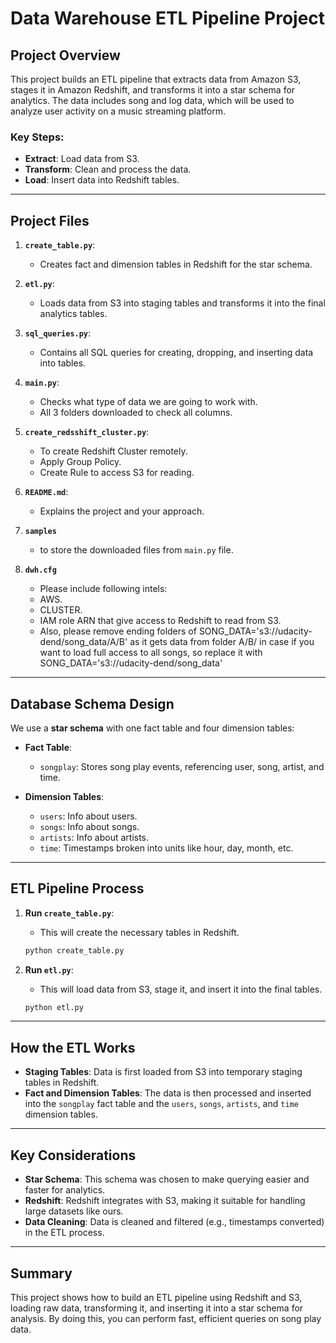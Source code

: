 
# Data Warehouse ETL Pipeline Project

## Project Overview

This project builds an ETL pipeline that extracts data from Amazon S3, stages it in Amazon Redshift, and transforms it into a star schema for analytics. The data includes song and log data, which will be used to analyze user activity on a music streaming platform.

### Key Steps:
- **Extract**: Load data from S3.
- **Transform**: Clean and process the data.
- **Load**: Insert data into Redshift tables.

---

## Project Files

1. **`create_table.py`**: 
   - Creates fact and dimension tables in Redshift for the star schema.
   
2. **`etl.py`**: 
   - Loads data from S3 into staging tables and transforms it into the final analytics tables.

3. **`sql_queries.py`**: 
   - Contains all SQL queries for creating, dropping, and inserting data into tables.

4. **`main.py`**: 
   - Checks what type of data we are going to work with.
   - All 3 folders downloaded to check all columns.

5. **`create_redsshift_cluster.py`**: 
   - To create Redshift Cluster remotely.
   - Apply Group Policy.
   - Create Rule to access S3 for reading.

6. **`README.md`**: 
   - Explains the project and your approach.

7. **`samples`**
   - to store the downloaded files from `main.py` file.

8. **`dwh.cfg`**
    - Please include following intels:
    - AWS.
    - CLUSTER.
    - IAM role ARN that give access to Redshift to read from S3.
    - Also, please remove ending folders of SONG_DATA='s3://udacity-dend/song_data/A/B' as it gets data from folder A/B/ in case if you want to load full access to all songs, so replace it with SONG_DATA='s3://udacity-dend/song_data'
---

## Database Schema Design

We use a **star schema** with one fact table and four dimension tables:

- **Fact Table**:
  - `songplay`: Stores song play events, referencing user, song, artist, and time.

- **Dimension Tables**:
  - `users`: Info about users.
  - `songs`: Info about songs.
  - `artists`: Info about artists.
  - `time`: Timestamps broken into units like hour, day, month, etc.

---

## ETL Pipeline Process

1. **Run `create_table.py`**:
   - This will create the necessary tables in Redshift.

   ```bash
   python create_table.py
   ```

2. **Run `etl.py`**:
   - This will load data from S3, stage it, and insert it into the final tables.

   ```bash
   python etl.py
   ```

---

## How the ETL Works

- **Staging Tables**: Data is first loaded from S3 into temporary staging tables in Redshift.
- **Fact and Dimension Tables**: The data is then processed and inserted into the `songplay` fact table and the `users`, `songs`, `artists`, and `time` dimension tables.

---

## Key Considerations

- **Star Schema**: This schema was chosen to make querying easier and faster for analytics.
- **Redshift**: Redshift integrates with S3, making it suitable for handling large datasets like ours.
- **Data Cleaning**: Data is cleaned and filtered (e.g., timestamps converted) in the ETL process.

---

## Summary

This project shows how to build an ETL pipeline using Redshift and S3, loading raw data, transforming it, and inserting it into a star schema for analysis. By doing this, you can perform fast, efficient queries on song play data.
